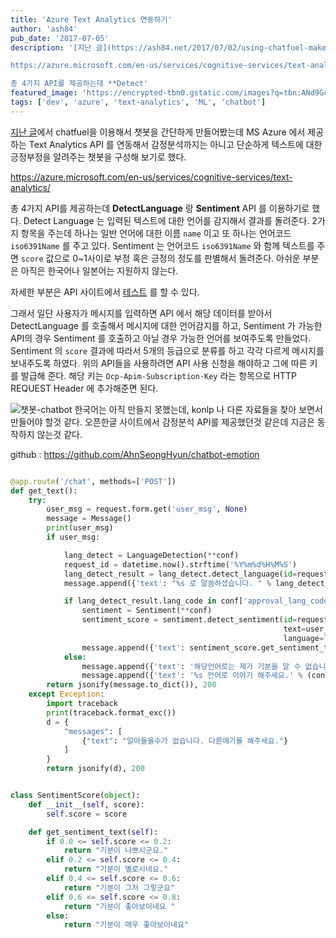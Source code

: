 ```yaml
---
title: 'Azure Text Analytics 연동하기'
author: 'ash84'
pub_date: '2017-07-05'
description: '[지난 글](https://ash84.net/2017/07/02/using-chatfuel-make-chatbot/)에서 chatfuel을 이용해서 챗봇을 간단하게 만들어봤는데 MS Azure 에서 제공하는 Text Analytics API 를 연동해서 감정분석까지는 아니고 단순하게 텍스트에 대한 긍정부정을 알려주는 챗봇을 구성해 보기로 했다. 

https://azure.microsoft.com/en-us/services/cognitive-services/text-analytics/

총 4가지 API를 제공하는데 **Detect'
featured_image: 'https://encrypted-tbn0.gstatic.com/images?q=tbn:ANd9GcSTCoP89IrLxbeI_UcIeXK8kYFXf0aWLOmDs-_MWt2qn8JpnY9nsg'
tags: ['dev', 'azure', 'text-analytics', 'ML', 'chatbot']
---
```


[지난 글](https://ash84.net/2017/07/02/using-chatfuel-make-chatbot/)에서 chatfuel을 이용해서 챗봇을 간단하게 만들어봤는데 MS Azure 에서 제공하는 Text Analytics API 를 연동해서 감정분석까지는 아니고 단순하게 텍스트에 대한 긍정부정을 알려주는 챗봇을 구성해 보기로 했다. 

https://azure.microsoft.com/en-us/services/cognitive-services/text-analytics/

총 4가지 API를 제공하는데 **DetectLanguage** 랑 **Sentiment** API 를 이용하기로 했다. Detect Language 는 입력된 텍스트에 대한 언어를 감지해서 결과를 돌려준다. 2가지 항목을 주는데 하나는 일반 언어에 대한 이름 `name` 이고 또 하나는 언어코드 `iso6391Name` 를 주고 있다. Sentiment 는 언어코드
 `iso6391Name` 와 함께 텍스트를 주면 `score` 값으로 0~1사이로 부정 혹은 긍정의 정도를 판별해서 돌려준다. 아쉬운 부분은 아직은 한국어나 일본어는 지원하지 않는다. 

자세한 부분은 API 사이트에서 [테스트](https://westus.dev.cognitive.microsoft.com/docs/services/TextAnalytics.V2.0/operations/56f30ceeeda5650db055a3c7) 를 할 수 있다. 

그래서 일단 사용자가 메시지를 입력하면 API 에서 해당 데이터를 받아서 DetectLanguage 를 호출해서 메시지에 대한 언어감지를 하고, Sentiment 가 가능한 API의 경우 Sentiment 를 호출하고 아닐 경우 가능한 언어를 보여주도록 만들었다. Sentiment 의 `score` 결과에 따라서 5개의 등급으로 분류를 하고 각각 다르게 메시지를 보내주도록 하였다. 위의 API들을 사용하려면 API 사용 신청을 해야하고 그에 따른 키를 발급해 준다. 해당 키는 `Ocp-Apim-Subscription-Key` 라는 항목으로 HTTP REQUEST Header 에 추가해준면 된다. 

![챗봇-chatbot](https://farm5.staticflickr.com/4213/35566479142_5b343cc15d_z.jpg)
한국어는 아직 만들지 못했는데, konlp 나 다른 자료들을 찾아 보면서 만들어야 할것 같다. 오픈한글 사이트에서 감정분석 API를 제공했던것 같은데 지금은 동작하지 않는것 같다. 

 github : https://github.com/AhnSeongHyun/chatbot-emotion


```python 

@app.route('/chat', methods=['POST'])
def get_text():
    try:
        user_msg = request.form.get('user_msg', None)
        message = Message()
        print(user_msg)
        if user_msg:

            lang_detect = LanguageDetection(**conf)
            request_id = datetime.now().strftime('%Y%m%d%H%M%S')
            lang_detect_result = lang_detect.detect_language(id=request_id, text=user_msg)
            message.append({'text': "%s 로 말씀하셨습니다. " % lang_detect_result.name})

            if lang_detect_result.lang_code in conf['approval_lang_code']:
                sentiment = Sentiment(**conf)
                sentiment_score = sentiment.detect_sentiment(id=request_id,
                                                             text=user_msg,
                                                             language=lang_detect_result.lang_code)
                message.append({'text': sentiment_score.get_sentiment_text()})
            else:
                message.append({'text': '해당언어로는 제가 기분을 알 수 없습니다.'})
                message.append({'text': '%s 언어로 이야기 해주세요.' % (conf['approval_lang_code'].values())})
        return jsonify(message.to_dict()), 200
    except Exception:
        import traceback
        print(traceback.format_exc())
        d = {
            "messages": [
                {"text": "알아들을수가 없습니다. 다른애기를 해주세요."}
            ]
        }
        return jsonify(d), 200
```


```python 

class SentimentScore(object):
    def __init__(self, score):
        self.score = score

    def get_sentiment_text(self):
        if 0.0 <= self.score <= 0.2:
            return "기분이 나쁘시군요."
        elif 0.2 <= self.score <= 0.4:
            return "기분이 별로시네요."
        elif 0.4 <= self.score <= 0.6:
            return "기분이 그저 그렇군요"
        elif 0.6 <= self.score <= 0.8:
            return "기분이 좋아보이네요 "
        else:
            return "기분이 매우 좋아보이네요"
```




